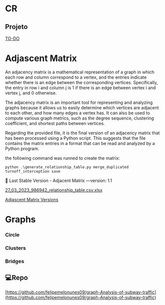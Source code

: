 # CR

## Projeto

[TO-DO](https://www.notion.so/ba0a027757c0438d9d3a6bc7301e650d)

# Adjascent Matrix

An adjacency matrix is a mathematical representation of a graph in which each row and column correspond to a vertex, and the entries indicate whether there is an edge between the corresponding vertices. Specifically, the entry in row i and column j is 1 if there is an edge between vertex i and vertex j, and 0 otherwise.

The adjacency matrix is an important tool for representing and analyzing graphs because it allows us to easily determine which vertices are adjacent to each other, and how many edges a vertex has. It can also be used to compute various graph metrics, such as the degree sequence, clustering coefficient, and shortest paths between vertices.

Regarding the provided file, it is the final version of an adjacency matrix that has been processed using a Python script. This suggests that the file contains the matrix entries in a format that can be read and analyzed by a Python program.

the following command was runned to create the matrix:

`python .\generate_relationship_table.py merge_duplicated turnoff_interception save`

<aside>
📁 Last Stable Version - Adjacent Matrix —version: 1.1

[27_03_2023_986942_relationship_table.csv.xlsx](CR%206989f5e334474d95a62076f2bd356f92/27_03_2023_986942_relationship_table.csv.xlsx)

</aside>

[Adjascent Matrix Versions](https://www.notion.so/Adjascent-Matrix-Versions-2b74db7db81e4313a2804c941f85056c)

# Graphs

### Circle

### Clusters

### Bridges

## 💻Repo

[https://github.com/felipemelonunes09/graph-Analysis-of-subway-traffic](https://github.com/felipemelonunes09/graph-Analysis-of-subway-traffic)
